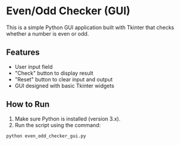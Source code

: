 # Even/Odd Checker (GUI)
This is a simple Python GUI application built with Tkinter that checks whether a number is even or odd.

## Features
- User input field
- "Check" button to display result
- "Reset" button to clear input and output
- GUI designed with basic Tkinter widgets

## How to Run
1. Make sure Python is installed (version 3.x).
2. Run the script using the command:

```bash
python even_odd_checker_gui.py
```
